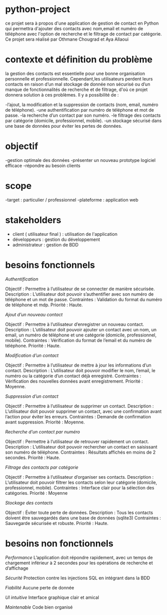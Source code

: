 # python-project
ce projet sera à propos d'une application de gestion de contact en Python qui permettra d'ajouter des contacts avec nom,email et numéro de téléphone avec l'option de recherche et le filtrage de contact par catégorie. Ce projet sera réalisé par Othmane Chougrad et Aya Allaoui
# contexte et définition du problème
la gestion des contacts est essentielle pour une bonne organisation personnelle et professionnelle. Cependant,les utilisateurs perdent leurs contacts en raison d’un mal stockage de donnée non sécurisé ou d’un manque de fonctionnalités de recherche et de filtrage, d'où ce projet donnera solution à ces problèmes. Il y a possibilité de :

-l’ajout, la modification et la suppression de contacts (nom, email, numéro de téléphone).
-une authentification par numéro de téléphone et mot de passe.
-la recherche d’un contact par son numéro.
-le filtrage des contacts par catégorie (domicile, professionnel, mobile).
-un stockage sécurisé dans une base de données pour éviter les pertes de données.

# objectif 

-gestion optimale des données
-présenter un nouveau prototype logiciel efficace
-répondre au besoin clients
# scope 

-target : particulier / professionnel
-plateforme : application web  

# stakeholders
- client ( utilisateur final ) : utilisation de l'application
- développeurs : gestion du développement
- administrateur : gestion de BDD
# besoins fonctionnels 

*Authentification* 

Objectif : Permettre à l’utilisateur de se connecter de manière sécurisée.
Description : L’utilisateur doit pouvoir s’authentifier avec son numéro de téléphone et un mot de passe.
Contraintes : Validation du format du numéro de téléphone et mdp.
Priorité : Haute.

*Ajout d’un nouveau contact*

Objectif : Permettre à l’utilisateur d’enregistrer un nouveau contact.
Description : L’utilisateur doit pouvoir ajouter un contact avec un nom, un email, un numéro de téléphone et une catégorie (domicile, professionnel, mobile).
Contraintes : Vérification du format de l’email et du numéro de téléphone.
Priorité : Haute.

*Modification d’un contact*

Objectif : Permettre à l’utilisateur de mettre à jour les informations d’un contact.
Description : L’utilisateur doit pouvoir modifier le nom, l’email, le numéro ou la catégorie d’un contact déjà enregistré.
Contraintes : Vérification des nouvelles données avant enregistrement.
Priorité : Moyenne.

*Suppression d’un contact*

Objectif : Permettre à l’utilisateur de supprimer un contact.
Description : L’utilisateur doit pouvoir supprimer un contact, avec une confirmation avant l’action pour éviter les erreurs.
Contraintes : Demande de confirmation avant suppression.
Priorité : Moyenne.

*Recherche d’un contact par numéro*

Objectif : Permettre à l’utilisateur de retrouver rapidement un contact.
Description : L’utilisateur doit pouvoir rechercher un contact en saisissant son numéro de téléphone.
Contraintes : Résultats affichés en moins de 2 secondes.
Priorité : Haute.

*Filtrage des contacts par catégorie*

Objectif : Permettre à l’utilisateur d’organiser ses contacts.
Description : L’utilisateur doit pouvoir filtrer les contacts selon leur catégorie (domicile, professionnel, mobile).
Contraintes : Interface clair pour la sélection des catégories.
Priorité : Moyenne

*Stockage des contacts*

Objectif : Éviter toute perte de données.
Description : Tous les contacts doivent être sauvegardés dans une base de données (sqlite3)
Contraintes : Sauvegarde sécurisée et robuste.
Priorité : Haute.

# besoins non fonctionnels

*Performance*
L’application doit répondre rapidement, avec un temps de chargement inférieur à 2 secondes pour les opérations de recherche et d’affichage

*Sécurité*
Protection contre les injections SQL en intégrant dans la BDD

*Fiabilité*
Aucune perte de donnée

*UI intuitive*
Interface graphique clair et amical

*Maintenable*
Code bien organisé
